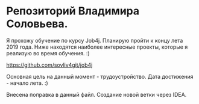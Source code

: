 # Репозиторий Владимира Соловьева.
Я прохожу обучение по курсу Job4j. Планирую пройти к концу лета 2019 года.
Ниже находятся наиболее интересные проекты, которые я реализую во время обучения.
:)

https://github.com/sovliv4git/job4j

Основная цель на данный момент - трудоустройство.
Дата достижения - начало лета.
:)

Внесена поправка в данный файл.
Создание новой ветки через IDEA.